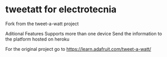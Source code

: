 # tweetatt for electrotecnia
Fork from the tweet-a-watt project

Aditional Features
Supports more than one device
Send the information to the platform hosted on heroku


For the original project go to https://learn.adafruit.com/tweet-a-watt/
